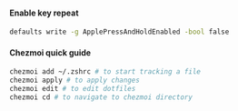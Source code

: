 #### Enable key repeat
```sh
defaults write -g ApplePressAndHoldEnabled -bool false
```

#### Chezmoi quick guide
```sh
chezmoi add ~/.zshrc # to start tracking a file
chezmoi apply # to apply changes
chezmoi edit # to edit dotfiles
chezmoi cd # to navigate to chezmoi directory
```
